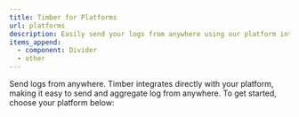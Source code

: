 ```yaml
---
title: Timber for Platforms
url: platforms
description: Easily send your logs from anywhere using our platform integrations.
items_append:
  - component: Divider
  - other
---
```

Send logs from anywhere. Timber integrates directly with your platform, making it easy to send and aggregate log from anywhere. To get started, choose your platform below:
